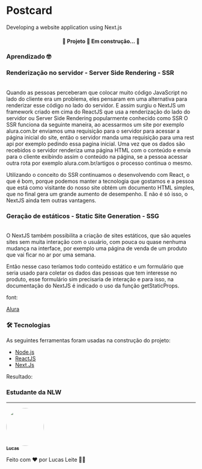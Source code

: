 # Postcard
Developing a website application using Next.js


<h4 align="center"> 
	🚧  Projeto  🚀 Em construção...  🚧
</h4>

### Aprendizado 🤓 

<h3>Renderização no servidor - Server Side Rendering - SSR</h3></br>
 Quando as pessoas perceberam que colocar muito código JavaScript no lado do cliente era um problema, eles pensaram em uma alternativa para renderizar esse código no lado do servidor. E assim surgiu o NextJS um framework criado em cima do ReactJS que usa a renderização do lado do servidor ou Server Side Rendering popularmente conhecido como SSR O SSR funciona da seguinte maneira, ao acessarmos um site por exemplo alura.com.br enviamos uma requisição para o servidor para acessar a página inicial do site, então o servidor manda uma requisição para uma rest api por exemplo pedindo essa pagina inicial. Uma vez que os dados são recebidos o servidor renderiza uma página HTML com o conteúdo e envia para o cliente exibindo assim o conteúdo na página, se a pessoa acessar outra rota por exemplo alura.com.br/artigos o processo continua o mesmo.

Utilizando o conceito do SSR continuamos o desenvolvendo com React, o que é bom, porque podemos manter a tecnologia que gostamos e a pessoa que está como visitante do nosso site obtém um documento HTML simples, que no final gera um grande aumento de desempenho. E não é só isso, o NextJS ainda tem outras vantagens.

<h3>Geração de estáticos - Static Site Generation - SSG </h3></br>
O NextJS também possibilita a criação de sites estáticos, que são aqueles sites sem muita interação com o usuário, com pouca ou quase nenhuma mudança na interface, por exemplo uma página de venda de um produto que vai ficar no ar por uma semana.

Então nesse caso teríamos todo conteúdo estático e um formulário que seria usado para coletar os dados das pessoas que tem interesse no produto, esse formulário sim precisaria de interação e para isso, na documentação do NextJS é indicado o uso da função getStaticProps.

<p>font:</p><a href ="https://www.alura.com.br/artigos/next-js-vantagens?gclid=Cj0KCQjw9_mDBhCGARIsAN3PaFN6igCQmJl4qgsG77034PTB-GaWv8afXSbxoBOacrhNO-tOUdBp5pkaAmyeEALw_wcB">Alura</a>


### 🛠 Tecnologias

As seguintes ferramentas foram usadas na construção do projeto:

- [Node.js](https://nodejs.org/en/)
- [ReactJS](https://pt-br.reactjs.org/)
- [Next.Js](https://nextjs.org/)

Resultado:


### Estudante da NLW
---

<a href="#">
 <img style="border-radius: 50%;" src="https://avatars.githubusercontent.com/u/70826073?v=4" width="100px;" alt=""/>
 <br />
 <sub><b>Lucas</b></sub></a>


Feito com ❤️ por Lucas Leite 👋🏽 
